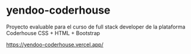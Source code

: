 # yendoo-coderhouse
Proyecto evaluable para el curso de full stack developer de la plataforma Coderhouse
CSS + HTML + Bootstrap

https://yendoo-coderhouse.vercel.app/
